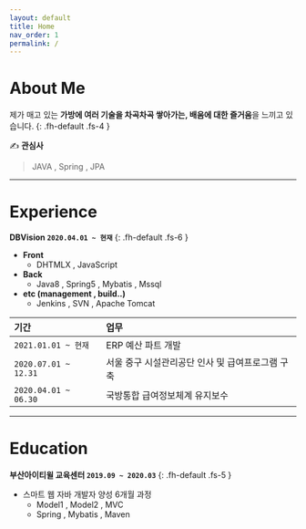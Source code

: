 ```yaml
---
layout: default
title: Home
nav_order: 1
permalink: /
---
```


# **About Me**

제가 매고 있는 **가방에 여러 기술을 차곡차곡 쌓아가는, 배움에 대한 즐거움**을 느끼고 있습니다.
{: .fh-default .fs-4 }

✍ **관심사**
> JAVA , Spring , JPA

***

# **Experience**

**DBVision `2020.04.01 ~ 현재`**
{: .fh-default .fs-6 }
- **Front**
  - DHTMLX , JavaScript
- **Back**
  - Java8 , Spring5 , Mybatis , Mssql
- **etc (management , build..)**
  - Jenkins , SVN , Apache Tomcat

| 기간                             | 업무          |
|:------------------------------|:------------------|
| `2021.01.01 ~ 현재`         | ERP 예산 파트 개발 |
| `2020.07.01 ~ 12.31`        | 서울 중구 시설관리공단 인사 및 급여프로그램 구축   |
| `2020.04.01 ~ 06.30`        | 국방통합 급여정보체계 유지보수    |

***

# **Education**

**부산아이티윌 교육센터 `2019.09 ~ 2020.03`**
{: .fh-default .fs-5 }
- 스마트 웹 자바 개발자 양성 6개월 과정
  - Model1 , Model2 , MVC
  - Spring , Mybatis , Maven
